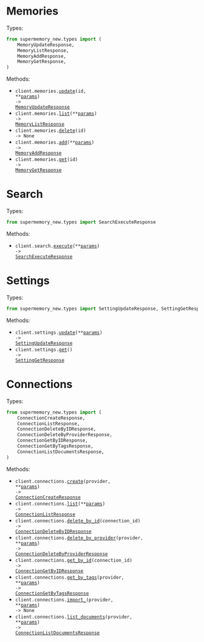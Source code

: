 # Memories

Types:

```python
from supermemory_new.types import (
    MemoryUpdateResponse,
    MemoryListResponse,
    MemoryAddResponse,
    MemoryGetResponse,
)
```

Methods:

- <code title="patch /v3/memories/{id}">client.memories.<a href="./src/supermemory_new/resources/memories.py">update</a>(id, \*\*<a href="src/supermemory_new/types/memory_update_params.py">params</a>) -> <a href="./src/supermemory_new/types/memory_update_response.py">MemoryUpdateResponse</a></code>
- <code title="post /v3/memories/list">client.memories.<a href="./src/supermemory_new/resources/memories.py">list</a>(\*\*<a href="src/supermemory_new/types/memory_list_params.py">params</a>) -> <a href="./src/supermemory_new/types/memory_list_response.py">MemoryListResponse</a></code>
- <code title="delete /v3/memories/{id}">client.memories.<a href="./src/supermemory_new/resources/memories.py">delete</a>(id) -> None</code>
- <code title="post /v3/memories">client.memories.<a href="./src/supermemory_new/resources/memories.py">add</a>(\*\*<a href="src/supermemory_new/types/memory_add_params.py">params</a>) -> <a href="./src/supermemory_new/types/memory_add_response.py">MemoryAddResponse</a></code>
- <code title="get /v3/memories/{id}">client.memories.<a href="./src/supermemory_new/resources/memories.py">get</a>(id) -> <a href="./src/supermemory_new/types/memory_get_response.py">MemoryGetResponse</a></code>

# Search

Types:

```python
from supermemory_new.types import SearchExecuteResponse
```

Methods:

- <code title="post /v3/search">client.search.<a href="./src/supermemory_new/resources/search.py">execute</a>(\*\*<a href="src/supermemory_new/types/search_execute_params.py">params</a>) -> <a href="./src/supermemory_new/types/search_execute_response.py">SearchExecuteResponse</a></code>

# Settings

Types:

```python
from supermemory_new.types import SettingUpdateResponse, SettingGetResponse
```

Methods:

- <code title="patch /v3/settings">client.settings.<a href="./src/supermemory_new/resources/settings.py">update</a>(\*\*<a href="src/supermemory_new/types/setting_update_params.py">params</a>) -> <a href="./src/supermemory_new/types/setting_update_response.py">SettingUpdateResponse</a></code>
- <code title="get /v3/settings">client.settings.<a href="./src/supermemory_new/resources/settings.py">get</a>() -> <a href="./src/supermemory_new/types/setting_get_response.py">SettingGetResponse</a></code>

# Connections

Types:

```python
from supermemory_new.types import (
    ConnectionCreateResponse,
    ConnectionListResponse,
    ConnectionDeleteByIDResponse,
    ConnectionDeleteByProviderResponse,
    ConnectionGetByIDResponse,
    ConnectionGetByTagsResponse,
    ConnectionListDocumentsResponse,
)
```

Methods:

- <code title="post /v3/connections/{provider}">client.connections.<a href="./src/supermemory_new/resources/connections.py">create</a>(provider, \*\*<a href="src/supermemory_new/types/connection_create_params.py">params</a>) -> <a href="./src/supermemory_new/types/connection_create_response.py">ConnectionCreateResponse</a></code>
- <code title="post /v3/connections/list">client.connections.<a href="./src/supermemory_new/resources/connections.py">list</a>(\*\*<a href="src/supermemory_new/types/connection_list_params.py">params</a>) -> <a href="./src/supermemory_new/types/connection_list_response.py">ConnectionListResponse</a></code>
- <code title="delete /v3/connections/{connectionId}">client.connections.<a href="./src/supermemory_new/resources/connections.py">delete_by_id</a>(connection_id) -> <a href="./src/supermemory_new/types/connection_delete_by_id_response.py">ConnectionDeleteByIDResponse</a></code>
- <code title="delete /v3/connections/{provider}">client.connections.<a href="./src/supermemory_new/resources/connections.py">delete_by_provider</a>(provider, \*\*<a href="src/supermemory_new/types/connection_delete_by_provider_params.py">params</a>) -> <a href="./src/supermemory_new/types/connection_delete_by_provider_response.py">ConnectionDeleteByProviderResponse</a></code>
- <code title="get /v3/connections/{connectionId}">client.connections.<a href="./src/supermemory_new/resources/connections.py">get_by_id</a>(connection_id) -> <a href="./src/supermemory_new/types/connection_get_by_id_response.py">ConnectionGetByIDResponse</a></code>
- <code title="post /v3/connections/{provider}/connection">client.connections.<a href="./src/supermemory_new/resources/connections.py">get_by_tags</a>(provider, \*\*<a href="src/supermemory_new/types/connection_get_by_tags_params.py">params</a>) -> <a href="./src/supermemory_new/types/connection_get_by_tags_response.py">ConnectionGetByTagsResponse</a></code>
- <code title="post /v3/connections/{provider}/import">client.connections.<a href="./src/supermemory_new/resources/connections.py">import\_</a>(provider, \*\*<a href="src/supermemory_new/types/connection_import_params.py">params</a>) -> None</code>
- <code title="post /v3/connections/{provider}/documents">client.connections.<a href="./src/supermemory_new/resources/connections.py">list_documents</a>(provider, \*\*<a href="src/supermemory_new/types/connection_list_documents_params.py">params</a>) -> <a href="./src/supermemory_new/types/connection_list_documents_response.py">ConnectionListDocumentsResponse</a></code>
